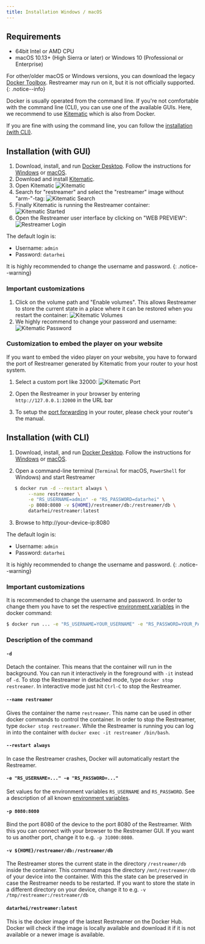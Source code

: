 ```yaml
---
title: Installation Windows / macOS
---
```


## Requirements

* 64bit Intel or AMD CPU
* macOS 10.13+ (High Sierra or later) or Windows 10 (Professional or Enterprise)

For other/older macOS or Windows versions, you can download the legacy [Docker Toolbox](https://docs.docker.com/toolbox/overview/).
Restreamer may run on it, but it is not officially supported.
{: .notice--info}

Docker is usually operated from the command line. If you're not comfortable with the command line (CLI), you can use one of the
available GUIs. Here, we recommend to use [Kitematic](https://github.com/docker/kitematic) which is also from Docker.

If you are fine with using the command line, you can follow the [installation (with CLI)](#installation-with-cli).

## Installation (with GUI)

1. Download, install, and run [Docker Desktop](https://www.docker.com/get-started). Follow the instructions for
[Windows](https://hub.docker.com/editions/community/docker-ce-desktop-windows) or [macOS](https://hub.docker.com/editions/community/docker-ce-desktop-mac).
2. Download and install [Kitematic](https://github.com/docker/kitematic/releases). 
3. Open Kitematic
   ![Kitematic](../img/kitematic.png)
4. Search for "restreamer" and select the "restreamer" image without "arm-"-tag:
   ![Kitematic Search](../img/kitematic-restreamer-search.png)
5. Finally Kitematic is running the Restreamer container:
   ![Kitematic Started](../img/kitematic-restreamer-started.png)
6. Open the Restreamer user interface by clicking on "WEB PREVIEW":
   ![Restreamer Login](../img/restreamer-login.png)
   
The default login is:

* Username: `admin`
* Password: `datarhei`

It is highly recommended to change the username and password.
{: .notice--warning}

### Important customizations

1. Click on the volume path and "Enable volumes". This allows Restreamer to store the current state in a place where it can be restored when you restart the container:
   ![Kitematic Volumes](../img/kitematic-restreamer-volumes.png)
2. We highly recommend to change your password and username:
   ![Kitematic Password](../img/kitematic-restreamer-password.png)

### Customization to embed the player on your website

If you want to embed the video player on your website, you have to forward the port of Restreamer generated by Kitematic from your router to your host system.

1. Select a custom port like 32000:
   ![Kitematic Port](../img/kitematic-restreamer-port.png)
2. Open the Restreamer in your browser by entering `http://127.0.0.1:32000` in the URL bar

3. To setup the [port forwarding](../wiki/portforwarding.html) in your router, please check your router's the manual.

## Installation (with CLI)

1. Download, install, and run [Docker Desktop](https://www.docker.com/get-started). Follow the instructions for
[Windows](https://hub.docker.com/editions/community/docker-ce-desktop-windows) or [macOS](https://hub.docker.com/editions/community/docker-ce-desktop-mac).

2. Open a command-line terminal (`Terminal` for macOS, `PowerShell` for Windows) and start Restreamer

```sh
   $ docker run -d --restart always \
        --name restreamer \
        -e "RS_USERNAME=admin" -e "RS_PASSWORD=datarhei" \
        -p 8080:8080 -v ${HOME}/restreamer/db:/restreamer/db \
        datarhei/restreamer:latest
   ```

3. Browse to http://your-device-ip:8080

The default login is:

* Username: `admin`
* Password: `datarhei`

It is highly recommended to change the username and password.
{: .notice--warning}

### Important customizations

It is recommended to change the username and password. In order to change them you have to set the respective [environment variables](references-environment-vars.html)
in the docker command:

```sh
$ docker run ... -e "RS_USERNAME=YOUR_USERNAME" -e "RS_PASSWORD=YOUR_PASSWORD" ...
```

### Description of the command

#### `-d`

Detach the container. This means that the container will run in the background. You can run it interactively in the foreground with
`-it` instead of `-d`. To stop the Restreamer in detached mode, type `docker stop restreamer`. In interactive mode just hit `Ctrl-C` to
stop the Restreamer.

#### `--name restreamer`

Gives the container the name `restreamer`. This name can be used in other docker commands to control the container. In order to
stop the Restreamer, type `docker stop restreamer`. While the Restreamer is running you can log in into the container with `docker exec -it restreamer /bin/bash`.

#### `--restart always`

In case the Restreamer crashes, Docker will automatically restart the Restreamer.

#### `-e "RS_USERNAME=..." -e "RS_PASSWORD=..."`

Set values for the environment variables `RS_USERNAME` and `RS_PASSWORD`. See a description of all known [environment variables](references-environment-vars.html).

#### `-p 8080:8080`

Bind the port 8080 of the device to the port 8080 of the Restreamer. With this you can connect with your browser to the Restreamer GUI.
If you want to us another port, change it to e.g. `-p 31000:8080`.

#### `-v ${HOME}/restreamer/db:/restreamer/db`

The Restreamer stores the current state in the directory `/restreamer/db` inside the container. This command maps the directory `/mnt/restreamer/db`
of your device into the container. With this the state can be preserved in case the Restreamer needs to be restarted. If you want to store
the state in a different directory on your device, change it to e.g. `-v /tmp/restreamer:/restreamer/db`

#### `datarhei/restreamer:latest`

This is the docker image of the lastest Restreamer on the Docker Hub. Docker will check if the image is locally available
and download it if it is not available or a newer image is available.

